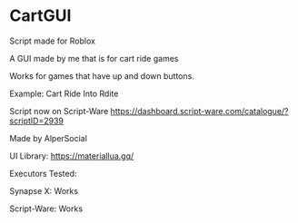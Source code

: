 # CartGUI

Script made for Roblox


A GUI made by me that is for cart ride games

Works for games that have up and down buttons.

Example: Cart Ride Into Rdite

Script now on Script-Ware
https://dashboard.script-ware.com/catalogue/?scriptID=2939

Made by AlperSocial

UI Library: https://materiallua.gq/

Executors Tested:

Synapse X: Works

Script-Ware: Works
